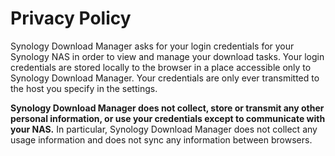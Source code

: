 # Privacy Policy

Synology Download Manager asks for your login credentials for your Synology NAS in order to view and manage your download tasks. Your login credentials are stored locally to the browser in a place accessible only to Synology Download Manager. Your credentials are only ever transmitted to the host you specify in the settings.

**Synology Download Manager does not collect, store or transmit any other personal information, or use your credentials except to communicate with your NAS.** In particular, Synology Download Manager does not collect any usage information and does not sync any information between browsers.
